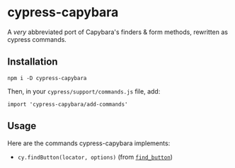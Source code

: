 # cypress-capybara

A _very_ abbreviated port of Capybara's finders & form methods, rewritten as
cypress commands.

## Installation

```
npm i -D cypress-capybara
```

Then, in your `cypress/support/commands.js` file, add:

```
import 'cypress-capybara/add-commands'
```

## Usage

Here are the commands cypress-capybara implements:

* `cy.findButton(locator, options)` (from
  [`find_button`](https://www.rubydoc.info/github/teamcapybara/capybara/master/Capybara/Node/Finders#find_button-instance_method))
